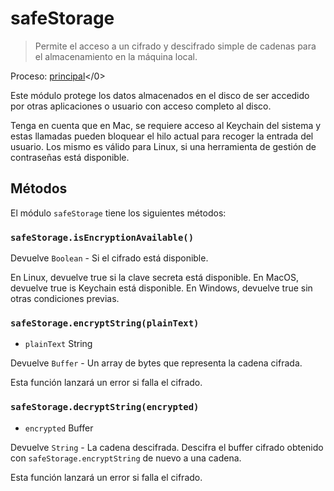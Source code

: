 # safeStorage

> Permite el acceso a un cifrado y descifrado simple de cadenas para el almacenamiento en la máquina local.

Proceso: [principal](../glossary.md#main-process)</0>

Este módulo protege los datos almacenados en el disco de ser accedido por otras aplicaciones o usuario con acceso completo al disco.

Tenga en cuenta que en Mac, se requiere acceso al Keychain del sistema y estas llamadas pueden bloquear el hilo actual para recoger la entrada del usuario. Los mismo es válido para Linux, si una herramienta de gestión de contraseñas está disponible.

## Métodos

El módulo `safeStorage` tiene los siguientes métodos:

### `safeStorage.isEncryptionAvailable()`

Devuelve `Boolean` - Si el cifrado está disponible.

En Linux, devuelve true si la clave secreta está disponible. En MacOS, devuelve true is Keychain está disponible. En Windows, devuelve true sin otras condiciones previas.

### `safeStorage.encryptString(plainText)`

* `plainText` String

Devuelve `Buffer` -  Un array de bytes que representa la cadena cifrada.

Esta función lanzará un error si falla el cifrado.

### `safeStorage.decryptString(encrypted)`

* `encrypted` Buffer

Devuelve `String` - La cadena descifrada. Descifra el buffer cifrado obtenido con  `safeStorage.encryptString` de nuevo a una cadena.

Esta función lanzará un error si falla el cifrado.
